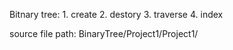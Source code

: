Bitnary tree: 
    1. create
    2. destory
    3. traverse
    4. index

source file path: BinaryTree/Project1/Project1/
